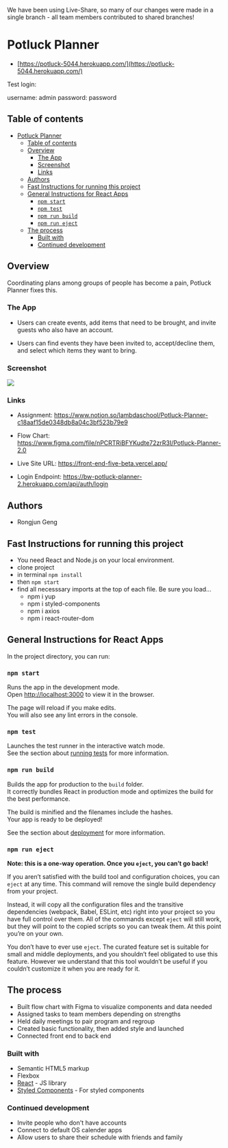 We have been using Live-Share, so many of our changes were made in a single branch - all team members contributed to shared branches!

# Potluck Planner

-   [https://potluck-5044.herokuapp.com/](https://potluck-5044.herokuapp.com/)

Test login:

username: admin
password: password

## Table of contents

- [Potluck Planner](#potluck-planner)
  - [Table of contents](#table-of-contents)
  - [Overview](#overview)
    - [The App](#the-app)
    - [Screenshot](#screenshot)
    - [Links](#links)
  - [Authors](#authors)
  - [Fast Instructions for running this project](#fast-instructions-for-running-this-project)
  - [General Instructions for React Apps](#general-instructions-for-react-apps)
    - [`npm start`](#npm-start)
    - [`npm test`](#npm-test)
    - [`npm run build`](#npm-run-build)
    - [`npm run eject`](#npm-run-eject)
  - [The process](#the-process)
    - [Built with](#built-with)
    - [Continued development](#continued-development)


## Overview

Coordinating plans among groups of people has become a pain, Potluck Planner fixes this.

### The App

- Users can create events, add items that need to be brought, and invite guests who also have an account.

- Users can find events they have been invited to, accept/decline them, and select which items they want to bring.

### Screenshot

![](./src/assets/anywherefitnesshomepagess.png)

### Links

- Assignment: https://www.notion.so/lambdaschool/Potluck-Planner-c18aaf15de0348db8a04c3bf523b79e9
- Flow Chart: https://www.figma.com/file/nPCRTRiBFYKudte72zrR3I/Potluck-Planner-2.0
- Live Site URL: https://front-end-five-beta.vercel.app/

- Login Endpoint: https://bw-potluck-planner-2.herokuapp.com/api/auth/login

## Authors

- Rongjun Geng

## Fast Instructions for running this project

- You need React and Node.js on your local environment.
- clone project
- in terminal `npm install`
- then `npm start`
- find all necesssary imports at the top of each file. Be sure you load...
  - npm i yup
  - npm i styled-components
  - npm i axios
  - npm i react-router-dom


## General Instructions for React Apps

In the project directory, you can run:

### `npm start`

Runs the app in the development mode.\
Open [http://localhost:3000](http://localhost:3000) to view it in the browser.

The page will reload if you make edits.\
You will also see any lint errors in the console.

### `npm test`

Launches the test runner in the interactive watch mode.\
See the section about [running tests](https://facebook.github.io/create-react-app/docs/running-tests) for more information.

### `npm run build`

Builds the app for production to the `build` folder.\
It correctly bundles React in production mode and optimizes the build for the best performance.

The build is minified and the filenames include the hashes.\
Your app is ready to be deployed!

See the section about [deployment](https://facebook.github.io/create-react-app/docs/deployment) for more information.

### `npm run eject`

**Note: this is a one-way operation. Once you `eject`, you can’t go back!**

If you aren’t satisfied with the build tool and configuration choices, you can `eject` at any time. This command will remove the single build dependency from your project.

Instead, it will copy all the configuration files and the transitive dependencies (webpack, Babel, ESLint, etc) right into your project so you have full control over them. All of the commands except `eject` will still work, but they will point to the copied scripts so you can tweak them. At this point you’re on your own.

You don’t have to ever use `eject`. The curated feature set is suitable for small and middle deployments, and you shouldn’t feel obligated to use this feature. However we understand that this tool wouldn’t be useful if you couldn’t customize it when you are ready for it.

## The process

- Built flow chart with Figma to visualize components and data needed
- Assigned tasks to team members depending on strengths
- Held daily meetings to pair program and regroup
- Created basic functionality, then added style and launched
- Connected front end to back end

### Built with

- Semantic HTML5 markup
- Flexbox
- [React](https://reactjs.org/) - JS library
- [Styled Components](https://styled-components.com/) - For styled components

### Continued development

- Invite people who don't have accounts
- Connect to default OS calender apps
- Allow users to share their schedule with friends and family
